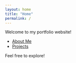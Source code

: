 ```yaml
---
layout: home
title: "Home"
permalink: /
---
```


Welcome to my portfolio website!

- [About Me](/about/)
- [Projects](/projects/)

Feel free to explore!
